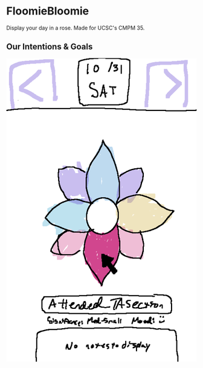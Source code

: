 # FloomieBloomie
Display your day in a rose. Made for UCSC's CMPM 35.

## Our Intentions & Goals



![alt text](https://github.com/ryomams/FloomieBloomie/blob/main/Draft1.PNG?raw=true)
